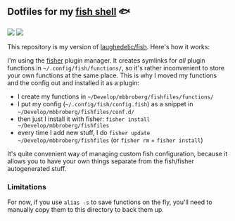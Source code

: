 ## Dotfiles for my [fish shell](http://fish.sh) :fish:

[![](https://img.shields.io/github/license/mbbroberg/fishfiles?style=flat-square)](https://www.tldrlegal.com/l/lgpl-3.0)
[![](https://img.shields.io/twitter/follow/mbbroberg?color=blue&label=ask%20me%20about%20dotfiles&style=flat-square)](https://twitter.com/mbbroberg)

This repository is my version of [laughedelic/fish](https://github.com/laughedelic/fish). Here's how it works: 

I'm using the [fisher](https://github.com/jorgebucaran/fisher) plugin manager. It creates symlinks for _all_ plugin functions in `~/.config/fish/functions/`, so it's rather inconvenient to store your own functions at the same place. This is why I moved my functions and the config out and installed it as a plugin:

- I create my functions in `~/Develop/mbbroberg/fishfiles/functions/`
- I put my config (`~/.config/fish/config.fish`) as a snippet in `~/Develop/mbbroberg/fishfiles/conf.d/`
- then just I install it with fisher: `fisher install ~/Develop/mbbroberg/fishfiles`
- every time I add new stuff, I do `fisher update ~/Develop/mbbroberg/fishfiles` (or `fisher rm` + `fisher install`)

It's quite convenient way of managing custom fish configuration, because it allows you to have your own things separate from the fish/fisher autogenerated stuff. 

### Limitations

For now, if you use `alias -s` to save functions on the fly, you'll need to manually copy them to this directory to back them up. 